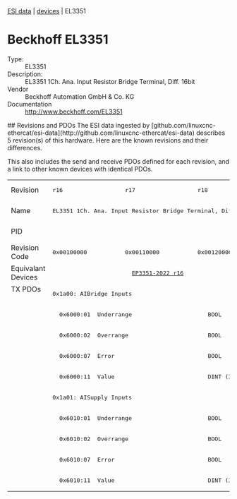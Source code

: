 <div class="nav"><a href="/esi-data">ESI data</a> | <a href="/esi-data/devices">devices</a> | EL3351</div>

#  Beckhoff EL3351

<dl>
  <dt>Type:</dt><dd>EL3351</dd>
  <dt>Description:</dt><dd>EL3351 1Ch. Ana. Input Resistor Bridge Terminal, Diff. 16bit </dd>
  <dt>Vendor</dt><dd>Beckhoff Automation GmbH & Co. KG</dd>
  <dt>Documentation</dt><dd><a href="http://www.beckhoff.com/EL3351">http://www.beckhoff.com/EL3351</a></dd>
</dl>
## Revisions and PDOs
The ESI data ingested by [github.com/linuxcnc-ethercat/esi-data](http://github.com/linuxcnc-ethercat/esi-data) describes 5 revision(s) of this hardware.  Here are the known revisions and their differences.

This also includes the send and receive PDOs defined for each revision, and a link to other known devices with identical PDOs.

<table>
<tr >
<td class="first">Revision</td>
<td ><pre>r16</pre></td>
<td ><pre>r17</pre></td>
<td ><pre>r18</pre></td>
<td ><pre>r19</pre></td>
<td ><pre>r20</pre></td>
</tr>
<tr >
<td class="first">Name</td>
<td  colspan=3 align="center"><pre>EL3351 1Ch. Ana. Input Resistor Bridge Terminal, Diff. 16bit </pre></td>
<td  colspan=2 align="center"><pre>EL3351 1Ch. Ana. Input Resistor Bridge Terminal, Diff. 16bit</pre></td>
</tr>
<tr >
<td class="first">PID</td>
<td  colspan=5 align="center"><pre>0x0d173052</pre></td>
</tr>
<tr >
<td class="first">Revision Code</td>
<td ><pre>0x00100000</pre></td>
<td ><pre>0x00110000</pre></td>
<td ><pre>0x00120000</pre></td>
<td ><pre>0x00130000</pre></td>
<td ><pre>0x00140000</pre></td>
</tr>
<tr >
<td class="first">Equivalant Devices</td>
<td  colspan=3 align="center"><pre><a href="EP3351-2022">EP3351-2022 r16</a></pre></td>
<td  colspan=2 align="center"></td>
</tr>
<tr class="txpdo pdosection">
<td class="first" rowspan=10 valign=top>TX PDOs</td>
<td colspan=3 align="left"><pre>0x1a00: AIBridge Inputs </pre></td>
<td colspan=2 align="left"><pre>0x1a00: AIBridge Inputs</pre></td>
<td></td>
</tr>
<tr class="txpdo">
<td  colspan=5 align="left"><pre>  0x6000:01  Underrange                      BOOL</pre></td>
</tr>
<tr class="txpdo">
<td  colspan=5 align="left"><pre>  0x6000:02  Overrange                       BOOL</pre></td>
</tr>
<tr class="txpdo">
<td  colspan=5 align="left"><pre>  0x6000:07  Error                           BOOL</pre></td>
</tr>
<tr class="txpdo">
<td  colspan=5 align="left"><pre>  0x6000:11  Value                           DINT (32 bits)</pre></td>
</tr>
<tr class="txpdo pdosection">
<td  colspan=3 align="left"><pre>0x1a01: AISupply Inputs </pre></td>
<td  colspan=2 align="left"><pre>0x1a01: AISupply Inputs</pre></td>
</tr>
<tr class="txpdo">
<td  colspan=5 align="left"><pre>  0x6010:01  Underrange                      BOOL</pre></td>
</tr>
<tr class="txpdo">
<td  colspan=5 align="left"><pre>  0x6010:02  Overrange                       BOOL</pre></td>
</tr>
<tr class="txpdo">
<td  colspan=5 align="left"><pre>  0x6010:07  Error                           BOOL</pre></td>
</tr>
<tr class="txpdo">
<td  colspan=5 align="left"><pre>  0x6010:11  Value                           DINT (32 bits)</pre></td>
</tr>
</table>
